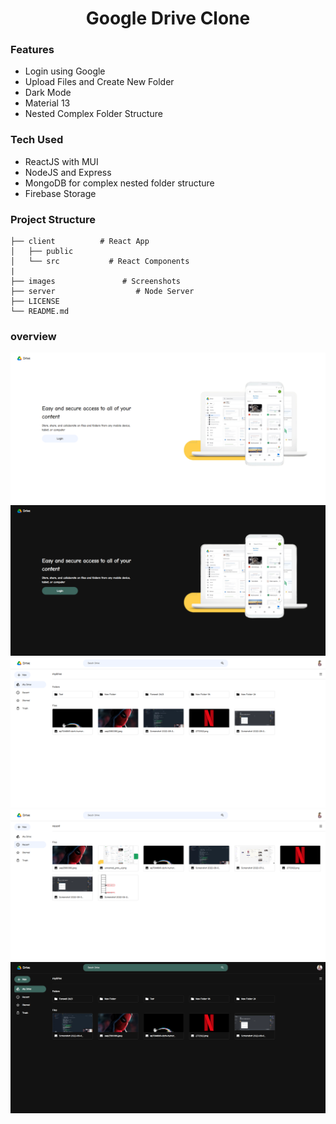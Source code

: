<h1 align="center">Google Drive Clone</h1>

### Features
- Login using Google
- Upload Files and Create New Folder
- Dark Mode
- Material 13 
- Nested Complex Folder Structure

### Tech Used
- ReactJS with MUI
- NodeJS and Express
- MongoDB for complex nested folder structure
- Firebase Storage 

### Project Structure
    
    ├── client          # React App
    │   ├── public         
    │   └── src           # React Components
    |          
    ├── images               # Screenshots
    ├── server                  # Node Server
    ├── LICENSE
    └── README.md



### overview 
<img src="./images/4.png" />
<img src="./images/5.png" />
<img src="./images/1.png" />
<img src="./images/3.png" />
<img src="./images/2.png" />

